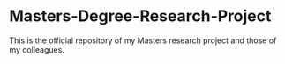 # Masters-Degree-Research-Project
This is the official repository of my Masters research project and those of my colleagues.
